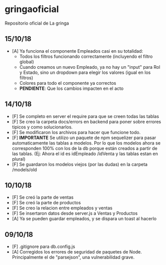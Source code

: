 # gringaoficial
Repositorio oficial de La gringa

## 15/10/18
- [A] Ya funciona el componente Empleados casi en su totalidad:
  * Todos los filtros funcionando correctamente (incluyendo el filtro global)
  * Cuando creamos un nuevo Empleado, ya no hay un "input" para Rol y Estado, sino un dropdown para elegir los valores (igual en los filtros)
  * Colores para todo el componente ya correctos
  * **PENDIENTE**: Que los cambios impacten en el acto

## 14/10/18
- [F] Se completo en server el require para que se creen todas las tablas
- [F] Se creo la carpeta docs/errors en backend para poner sobre errores tipicos y como solucionarlos.
- [F] Se modificaron los archivos para hacer que funcione todo. 
- [F] **IMPORTANTE** Se utilizo un paquete de npm sequelizer para pasar automaticamente las tablas a modelos. Por lo que los modelos ahora se corresponden 100% con los de la db porque están creados a partir de las tablas. (Ej: Ahora el id es idEmpleado /idVenta y las tablas estan en plural)
- [F] Se guardaron los modelos viejos (por las dudas) en la carpeta /models/old

## 10/10/18
- [F] Se creó la parte de ventas
- [F] Se creó la parte de productos
- [F] Se creo la relacion entre empleados y ventas
- [F] Se insertaron datos desde server.js a Ventas y Productos
- [A] Ya se pueden guardar empleados, y se dispara un toast al hacerlo

## 09/10/18
- [F] .gitignore para db.config.js
- [A] Corregidos los errores de seguridad de paquetes de Node. Principalmente el de "parsejson", una vulnerabilidad grave. 
